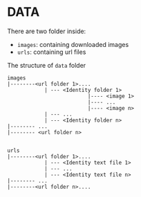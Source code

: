 # DATA
There are two folder inside:
- `images`: containing downloaded images
- `urls`: containing url files

The structure of `data` folder 
```
images
|--------<url folder 1>....
            | --- <Identity folder 1>
                          |---- <image 1>
                          |---- ...
                          |---- <image n>
            | --- ...
            | --- <Identity folder n>
|-------- ...
|-------- <url folder n>


urls
|--------<url folder 1>....
            | --- <Identity text file 1>
            | --- ...
            | --- <Identity text file n>
|-------- ...
|--------<url folder n>....
```